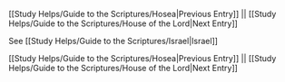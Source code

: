 [[Study Helps/Guide to the Scriptures/Hosea|Previous Entry]]  ||  [[Study Helps/Guide to the Scriptures/House of the Lord|Next Entry]]

 See [[Study Helps/Guide to the Scriptures/Israel|Israel]]

[[Study Helps/Guide to the Scriptures/Hosea|Previous Entry]]  ||  [[Study Helps/Guide to the Scriptures/House of the Lord|Next Entry]]